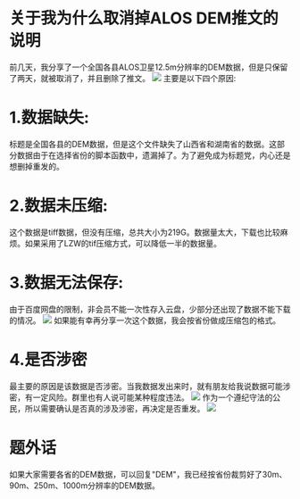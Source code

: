 # 关于我为什么取消掉ALOS DEM推文的说明
前几天，我分享了一个全国各县ALOS卫星12.5m分辨率的DEM数据，但是只保留了两天，就被取消了，并且删除了推文。
![](http://pics.landcover100.com/pics//image/e1bd76c5b2d5fc647c8dd3aa9585f38.png)
主要是以下四个原因:
# 1.数据缺失:
标题是全国各县的DEM数据，但是这个文件缺失了山西省和湖南省的数据。这部分数据由于在选择省份的脚本函数中，遗漏掉了。为了避免成为标题党，内心还是想删掉重发的。
# 2.数据未压缩:
这个数据是tiff数据，但没有压缩，总共大小为219G。数据量太大，下载也比较麻烦。如果采用了LZW的tif压缩方式，可以降低一半的数据量。
# 3.数据无法保存:
由于百度网盘的限制，非会员不能一次性存入云盘，少部分还出现了数据不能下载的情况。
![](http://pics.landcover100.com/pics//image/20211008013947.png)
如果能有幸再分享一次这个数据，我会按省份做成压缩包的格式。
# 4.是否涉密
最主要的原因是该数据是否涉密。当我数据发出来时，就有朋友给我说数据可能涉密，有一定风险。群里也有人说可能某种程度违法。
![](http://pics.landcover100.com/pics//image/7485405dd222487719dbd430332066c.png)
作为一个遵纪守法的公民，所以需要确认是否真的涉及涉密，再决定是否重发。
![](http://pics.landcover100.com/pics//image/20211008015907.png)
# 题外话
如果大家需要各省的DEM数据，可以回复"DEM"，我已经按省份裁剪好了30m、90m、250m、1000m分辨率的DEM数据。